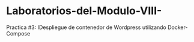 # Laboratorios-del-Modulo-VIII-
Practica #3: IDespliegue de contenedor de Wordpress utilizando Docker-Compose
